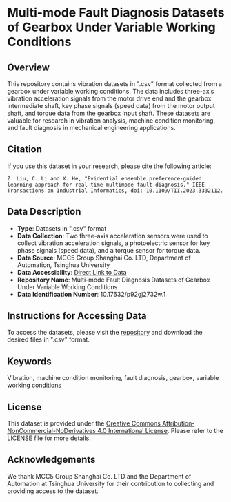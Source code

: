 # Multi-mode Fault Diagnosis Datasets of Gearbox Under Variable Working Conditions

## Overview
This repository contains vibration datasets in ".csv" format collected from a gearbox under variable working conditions. The data includes three-axis vibration acceleration signals from the motor drive end and the gearbox intermediate shaft, key phase signals (speed data) from the motor output shaft, and torque data from the gearbox input shaft. These datasets are valuable for research in vibration analysis, machine condition monitoring, and fault diagnosis in mechanical engineering applications.

## Citation
If you use this dataset in your research, please cite the following article:
```
Z. Liu, C. Li and X. He, "Evidential ensemble preference-guided learning approach for real-time multimode fault diagnosis," IEEE Transactions on Industrial Informatics, doi: 10.1109/TII.2023.3332112.
```

## Data Description
- **Type**: Datasets in ".csv" format
- **Data Collection**: Two three-axis acceleration sensors were used to collect vibration acceleration signals, a photoelectric sensor for key phase signals (speed data), and a torque sensor for torque data.
- **Data Source**: MCC5 Group Shanghai Co. LTD, Department of Automation, Tsinghua University
- **Data Accessibility**: [Direct Link to Data](https://data.mendeley.com/datasets/p92gj2732w/1)
- **Repository Name**: Multi-mode Fault Diagnosis Datasets of Gearbox Under Variable Working Conditions
- **Data Identification Number**: 10.17632/p92gj2732w.1

## Instructions for Accessing Data
To access the datasets, please visit the [repository](https://data.mendeley.com/datasets/p92gj2732w/1) and download the desired files in ".csv" format.

## Keywords
Vibration, machine condition monitoring, fault diagnosis, gearbox, variable working conditions

## License
This dataset is provided under the [Creative Commons Attribution-NonCommercial-NoDerivatives 4.0 International License](https://creativecommons.org/licenses/by-nc-nd/4.0/). Please refer to the LICENSE file for more details.

## Acknowledgements
We thank MCC5 Group Shanghai Co. LTD and the Department of Automation at Tsinghua University for their contribution to collecting and providing access to the dataset.